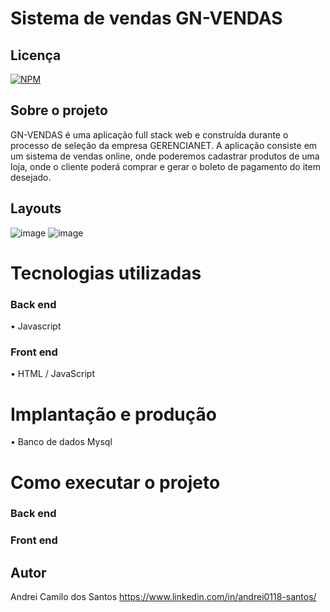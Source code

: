 # Sistema de vendas  GN-VENDAS

## Licença  
[![NPM](https://img.shields.io/npm/l/react)](https://github.com/andrei0118/gn-vendas/blob/master/LICENSE)

## Sobre o projeto
GN-VENDAS é uma aplicação full stack web e construída durante o processo de seleção da empresa GERENCIANET. A aplicação consiste em um sistema de vendas online, onde poderemos cadastrar produtos de uma loja, onde o cliente poderá comprar e gerar o boleto de pagamento do item desejado.

##  Layouts  
![image](https://user-images.githubusercontent.com/75299828/138769853-93ec4746-5bdb-4d9c-914c-c09423c1aed4.png)
![image](https://user-images.githubusercontent.com/75299828/138769907-a2f76847-1ef7-4675-9529-0452a7fa23f7.png)

# Tecnologias utilizadas
### Back end
•	Javascript

### Front end
•	HTML / JavaScript
# Implantação e produção
•	Banco de dados Mysql

# Como executar o projeto
### Back end

### Front end

## Autor
Andrei Camilo dos Santos
https://www.linkedin.com/in/andrei0118-santos/



